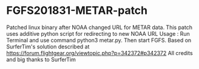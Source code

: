 # FGFS201831-METAR-patch
Patched linux binary after NOAA changed URL for METAR data.
This patch uses additive python script for redirecting to new NOAA URL
Usage :
Run Terminal and use command python3 metar.py. Then start FGFS. 
Based on SurferTim's solution described at https://forum.flightgear.org/viewtopic.php?p=342372#p342372
All credits and big thanks to SurferTim
